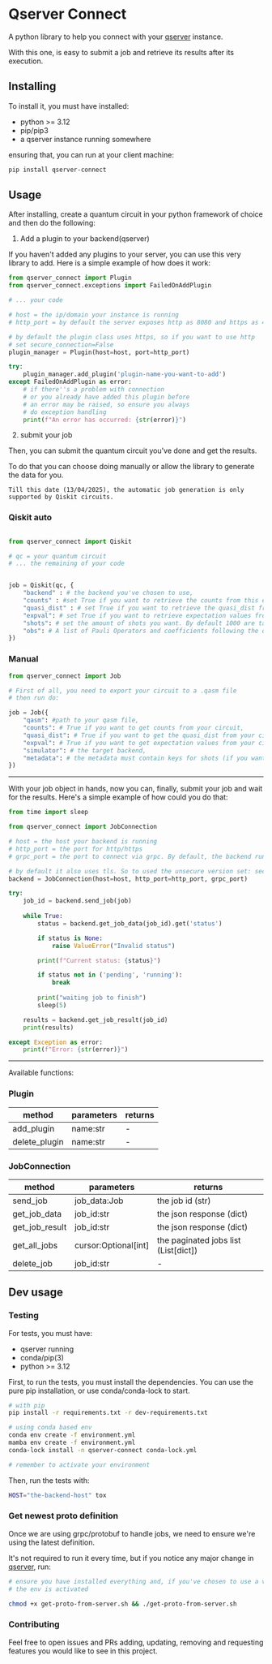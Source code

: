 # Qserver Connect

A python library to help you connect with your [qserver](https://github.com/Dpbm/qserver) instance.

With this one, is easy to submit a job and retrieve its results after its execution.

## Installing

To install it, you must have installed:

* python >= 3.12
* pip/pip3
* a qserver instance running somewhere

ensuring that, you can run at your client machine:

```bash
pip install qserver-connect
```


## Usage

After installing, create a quantum circuit in your python framework of choice and then do the following:

1. Add a plugin to your backend(qserver)

If you haven't added any plugins to your server, you can use this very library to add. 
Here is a simple example of how does it work:

```python
from qserver_connect import Plugin
from qserver_connect.exceptions import FailedOnAddPlugin

# ... your code

# host = the ip/domain your instance is running
# http_port = by default the server exposes http as 8080 and https as 443, so add the one you want

# by default the plugin class uses https, so if you want to use http
# set secure_connection=False
plugin_manager = Plugin(host=host, port=http_port)

try:
    plugin_manager.add_plugin('plugin-name-you-want-to-add')
except FailedOnAddPlugin as error:
    # if there''s a problem with connection
    # or you already have added this plugin before
    # an error may be raised, so ensure you always
    # do exception handling    
    print(f"An error has occurred: {str(error)}")
```

2. submit your job

Then, you can submit the quantum circuit you've done and get the results.

To do that you can choose doing manually or allow the library to generate the data for you.

`Till this date (13/04/2025), the automatic job generation is only supported by Qiskit circuits.`

### Qiskit auto 

```python

from qserver_connect import Qiskit

# qc = your quantum circuit
# ... the remaining of your code


job = Qiskit(qc, {
    "backend" : # the backend you've chosen to use,
    "counts" : #set True if you want to retrieve the counts from this execution,
    "quasi_dist" : # set True if you want to retrieve the quasi_dist from this job,
    "expval": # set True if you want to retrieve expectation values from your circuit,
    "shots": # set the amount of shots you want. By default 1000 are taken. It's optional an only works when either "counts" or "quasi_dist" is/are True,
    "obs": # A list of Pauli Operators and coefficients following the qiskit pattern. It's required and only works when "expval" is True
})
```

### Manual

```python
from qserver_connect import Job

# First of all, you need to export your circuit to a .qasm file
# then run do:

job = Job({
    "qasm": #path to your qasm file,
    "counts": # True if you want to get counts from your circuit,
    "quasi_dist": # True if you want to get the quasi_dist from your circuit,
    "expval": # True if you want to get expectation values from your circuit,
    "simulator": # the target backend,
    "metadata": # the metadata must contain keys for shots (if you want a custom amount), and observables (when getting expval)
})

```

---

With your job object in hands, now you can, finally, submit your job and wait for the results. Here's a simple example of how could you do that:

```python
from time import sleep

from qserver_connect import JobConnection

# host = the host your backend is running
# http_port = the port for http/https
# grpc_port = the port to connect via grpc. By default, the backend runs the same as the http_port (8080 or 443), in case you've changed it, insert the new value here

# by default it also uses tls. So to used the unsecure version set: secure_connection=False
backend = JobConnection(host=host, http_port=http_port, grpc_port)

try:
    job_id = backend.send_job(job)
    
    while True:
        status = backend.get_job_data(job_id).get('status')

        if status is None:
            raise ValueError("Invalid status")

        print(f"Current status: {status}")

        if status not in ('pending', 'running'):
            break
        
        print("waiting job to finish")
        sleep(5)

    results = backend.get_job_result(job_id)
    print(results)

except Exception as error:
    print(f"Error: {str(error)}")
```

---

Available functions:


### Plugin

| method | parameters | returns |
|--------|------------|---------|
|add_plugin|name:str  | -       |
|delete_plugin|name:str | -     |

### JobConnection


| method | parameters | returns |
|--------|------------|---------|
|send_job|job_data:Job| the job id (str) |
|get_job_data|job_id:str|the json response (dict) |
|get_job_result|job_id:str|the json response (dict) |
|get_all_jobs|cursor:Optional[int] | the paginated jobs list (List[dict]) |
|delete_job|job_id:str|-|


## Dev usage

### Testing

For tests, you must have:

* qserver running
* conda/pip(3)
* python >= 3.12

First, to run the tests, you must install the dependencies. You can use the pure pip installation, or use conda/conda-lock to start.

```bash
# with pip
pip install -r requirements.txt -r dev-requirements.txt

# using conda based env
conda env create -f environment.yml
mamba env create -f environment.yml
conda-lock install -n qserver-connect conda-lock.yml

# remember to activate your environment
```

Then, run the tests with:

```bash
HOST="the-backend-host" tox
```

### Get newest proto definition

Once we are using grpc/protobuf to handle jobs, we need to ensure we're using the latest definition.

It's not required to run it every time, but if you notice any major change in [qserver](https://github.com/Dpbm/qserver), run:

```bash
# ensure you have installed everything and, if you've chosen to use a virtual env,
# the env is activated 

chmod +x get-proto-from-server.sh && ./get-proto-from-server.sh
```

### Contributing

Feel free to open issues and PRs adding, updating, removing and requesting features you would like to see in this project.